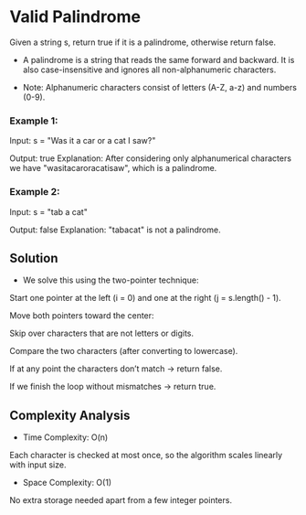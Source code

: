 # Valid Palindrome

Given a string s, return true if it is a palindrome, otherwise return false.

* A palindrome is a string that reads the same forward and backward. It is also case-insensitive and ignores all non-alphanumeric characters.

* Note: Alphanumeric characters consist of letters (A-Z, a-z) and numbers (0-9).

### Example 1:

Input: s = "Was it a car or a cat I saw?"

Output: true
Explanation: After considering only alphanumerical characters we have "wasitacaroracatisaw", which is a palindrome.

### Example 2:

Input: s = "tab a cat"

Output: false
Explanation: "tabacat" is not a palindrome.


## Solution

- We solve this using the two-pointer technique:

Start one pointer at the left (i = 0) and one at the right (j = s.length() - 1).

Move both pointers toward the center:

Skip over characters that are not letters or digits.

Compare the two characters (after converting to lowercase).

If at any point the characters don’t match → return false.

If we finish the loop without mismatches → return true.

## Complexity Analysis

* Time Complexity: O(n)

Each character is checked at most once, so the algorithm scales linearly with input size.

* Space Complexity: O(1)

No extra storage needed apart from a few integer pointers.
